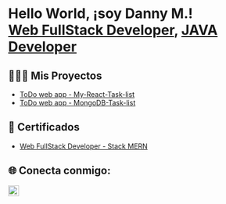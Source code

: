 <h1>Hello World, ¡soy Danny M.! <br/><a href="https://github.com/22dams">Web FullStack Developer</a>, <a href="https://www.linkedin.com/in/dannymarin-webfullstackdeveloper/">JAVA Developer</a></h1>

<h2>👨🏽‍💻 Mis Proyectos</h2>

  - [ToDo web app - My-React-Task-list](https://github.com/22DAMS/my-react-task-list.git) 
  - [ToDo web app - MongoDB-Task-list](https://github.com/22DAMS/MongoDB-tasklist.git) 


<h2>📄 Certificados </h2>

- [Web FullStack Developer - Stack MERN](https://learn.ada-school.org/certifications/659ffeb4c52329f8b938f431)

<h2> 🌐 Conecta conmigo:</h2>

[<img align="left" alt="NaekMejia | LinkedIn" width="22px" src="https://cdn.jsdelivr.net/npm/simple-icons@v3/icons/linkedin.svg" />][linkedin]

[linkedin]: https://www.linkedin.com/in/dannymarin-webfullstackdeveloper

<!--
**22dams/22dams** es un repositorio ✨ _special_ ✨ ya que el archivo `README.md` (este archivo ) aparece directamente en tu perfil de Github.

Aquí hay más cosas que puedes incluir:

- 🔭 Estoy trabajando en ...
- 🌱 Actualmente aprendo ...
- 👯 Estoy buscando colaborar con ...
- 💬 Me puedes preguntar de ...
- 📫 Cómo contactarme: ...

-->
